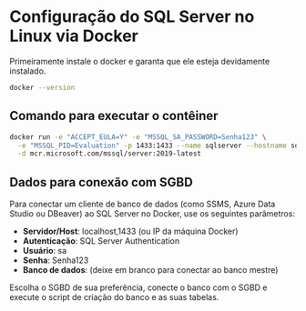 # Configuração do SQL Server no Linux via Docker

Primeiramente instale o docker e garanta que ele esteja devidamente instalado.

```bash
docker --version
```

## Comando para executar o contêiner

```bash
docker run -e "ACCEPT_EULA=Y" -e "MSSQL_SA_PASSWORD=Senha123" \
  -e "MSSQL_PID=Evaluation" -p 1433:1433 --name sqlserver --hostname sqlserver \
  -d mcr.microsoft.com/mssql/server:2019-latest
```

## Dados para conexão com SGBD

Para conectar um cliente de banco de dados (como SSMS, Azure Data Studio ou DBeaver) ao SQL Server no Docker, use os seguintes parâmetros:

- **Servidor/Host**: localhost,1433 (ou IP da máquina Docker)
- **Autenticação**: SQL Server Authentication
- **Usuário**: sa
- **Senha**: Senha123
- **Banco de dados**: (deixe em branco para conectar ao banco mestre)

Escolha o SGBD de sua preferência, conecte o banco com o SGBD e execute o script de criação do banco e as suas tabelas.



